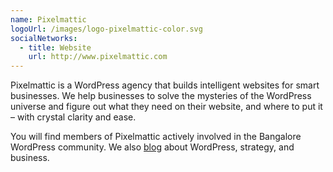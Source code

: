 ```yaml
---
name: Pixelmattic
logoUrl: /images/logo-pixelmattic-color.svg
socialNetworks:
  - title: Website
    url: http://www.pixelmattic.com
---
```


Pixelmattic is a WordPress agency that builds intelligent websites for smart businesses. We help businesses to solve the mysteries of the WordPress universe and figure out what they need on their website, and where to put it – with crystal clarity and ease.

You will find members of Pixelmattic actively involved in the Bangalore WordPress community. We also [blog](http://pixelmattic.com/blog) about WordPress, strategy, and business.
